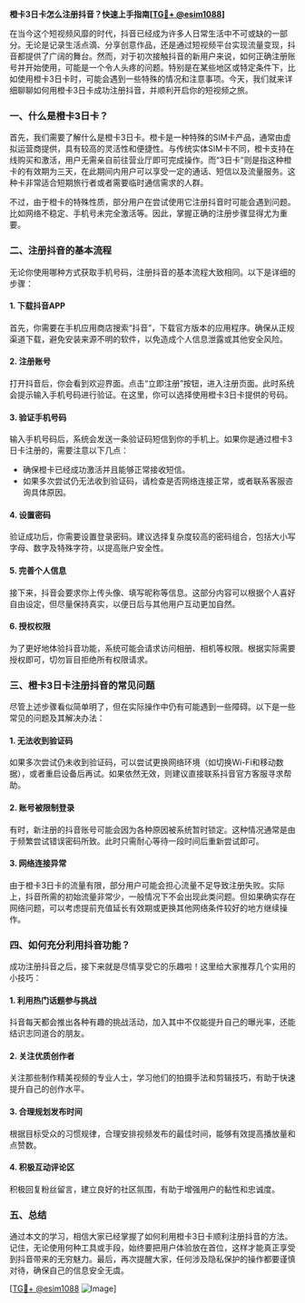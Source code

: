 **橙卡3日卡怎么注册抖音？快速上手指南[[TG💪+ @esim1088](https://t.me/s/esim1088)]**

在当今这个短视频风靡的时代，抖音已经成为许多人日常生活中不可或缺的一部分。无论是记录生活点滴、分享创意作品，还是通过短视频平台实现流量变现，抖音都提供了广阔的舞台。然而，对于初次接触抖音的新用户来说，如何正确注册账号并开始使用，可能是一个令人头疼的问题。特别是在某些地区或特定条件下，比如使用橙卡3日卡时，可能会遇到一些特殊的情况和注意事项。今天，我们就来详细聊聊如何用橙卡3日卡成功注册抖音，并顺利开启你的短视频之旅。

### 一、什么是橙卡3日卡？

首先，我们需要了解什么是橙卡3日卡。橙卡是一种特殊的SIM卡产品，通常由虚拟运营商提供，具有较高的灵活性和便捷性。与传统实体SIM卡不同，橙卡支持在线购买和激活，用户无需亲自前往营业厅即可完成操作。而“3日卡”则是指这种橙卡的有效期为三天，在此期间内用户可以享受一定的通话、短信以及流量服务。这种卡非常适合短期旅行者或者需要临时通信需求的人群。

不过，由于橙卡的特殊性质，部分用户在尝试使用它注册抖音时可能会遇到问题。比如网络不稳定、手机号未完全激活等。因此，掌握正确的注册步骤显得尤为重要。

### 二、注册抖音的基本流程

无论你使用哪种方式获取手机号码，注册抖音的基本流程大致相同。以下是详细的步骤：

#### 1. 下载抖音APP
首先，你需要在手机应用商店搜索“抖音”，下载官方版本的应用程序。确保从正规渠道下载，避免安装来源不明的软件，以免造成个人信息泄露或其他安全风险。

#### 2. 注册账号
打开抖音后，你会看到欢迎界面。点击“立即注册”按钮，进入注册页面。此时系统会提示输入手机号码进行验证。在这里，你可以选择使用橙卡3日卡提供的号码。

#### 3. 验证手机号码
输入手机号码后，系统会发送一条验证码短信到你的手机上。如果你是通过橙卡3日卡注册的，需要注意以下几点：
- 确保橙卡已经成功激活并且能够正常接收短信。
- 如果多次尝试仍无法收到验证码，请检查是否网络连接正常，或者联系客服咨询具体原因。

#### 4. 设置密码
验证成功后，你需要设置登录密码。建议选择复杂度较高的密码组合，包括大小写字母、数字及特殊字符，以提高账户安全性。

#### 5. 完善个人信息
接下来，抖音会要求你上传头像、填写昵称等信息。这部分内容可以根据个人喜好自由设定，但尽量保持真实，以便日后与其他用户互动更加自然。

#### 6. 授权权限
为了更好地体验抖音功能，系统可能会请求访问相册、相机等权限。根据实际需要授权即可，切勿盲目拒绝所有权限请求。

### 三、橙卡3日卡注册抖音的常见问题

尽管上述步骤看似简单明了，但在实际操作中仍有可能遇到一些障碍。以下是一些常见的问题及其解决办法：

#### 1. 无法收到验证码
如果多次尝试仍未收到验证码，可以尝试更换网络环境（如切换Wi-Fi和移动数据），或者重启设备后再试。如果依然无效，则建议直接联系抖音官方客服寻求帮助。

#### 2. 账号被限制登录
有时，新注册的抖音账号可能会因为各种原因被系统暂时锁定。这种情况通常是由于频繁尝试错误密码所致。此时只需耐心等待一段时间后重新尝试即可。

#### 3. 网络连接异常
由于橙卡3日卡的流量有限，部分用户可能会担心流量不足导致注册失败。实际上，抖音所需的初始流量非常少，一般情况下不会出现此类问题。但如果确实存在网络问题，可以考虑提前充值延长有效期或更换其他网络条件较好的地方继续操作。

### 四、如何充分利用抖音功能？

成功注册抖音之后，接下来就是尽情享受它的乐趣啦！这里给大家推荐几个实用的小技巧：

#### 1. 利用热门话题参与挑战
抖音每天都会推出各种有趣的挑战活动，加入其中不仅能提升自己的曝光率，还能结识志同道合的朋友。

#### 2. 关注优质创作者
关注那些制作精美视频的专业人士，学习他们的拍摄手法和剪辑技巧，有助于快速提升自己的创作水平。

#### 3. 合理规划发布时间
根据目标受众的习惯规律，合理安排视频发布的最佳时间，能够有效提高播放量和点赞数。

#### 4. 积极互动评论区
积极回复粉丝留言，建立良好的社区氛围，有助于增强用户的黏性和忠诚度。

### 五、总结

通过本文的学习，相信大家已经掌握了如何利用橙卡3日卡顺利注册抖音的方法。记住，无论使用何种工具或手段，始终要把用户体验放在首位，这样才能真正享受到抖音带来的无穷魅力。最后，再次提醒大家，任何涉及隐私保护的操作都要谨慎对待，确保自己的信息安全无虞。

[[TG💪+ @esim1088](https://t.me/s/esim1088) ![Image](https://i.postimg.cc/4NQfJmqS/Snipaste-2025-05-13-00-14-12.png)]